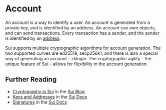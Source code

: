 # Account

<!--

- user is an account
    - account is identified by an address
    - account is generated from a private key
    - account can own objects
    - account can send transactions
    - every transaction has a sender
    - sender is identified by an address
    - sui cryptographic agility
    - sui account types
    - supported curves: ed25519, secp256k1, zklogin

 -->

An account is a way to identify a user. An account is generated from a private key, and is
identified by an address. An account can own objects, and can send transactions. Every transaction
has a sender, and the sender is identified by an [address](./address).

Sui supports multiple cryptographic algorithms for account generation. The two supported curves are
ed25519, secp256k1, and there is also a special way of generating an account - zklogin. The
cryptographic agility - the unique feature of Sui - allows for flexibility in the account
generation.

<!-- The cryptographic agility allows for flexibility in the account generation -->

## Further Reading

- [Cryptography in Sui](https://blog.sui.io/wallet-cryptography-specifications/) in the
  [Sui Blog](https://blog.sui.io)
- [Keys and Addresses](https://docs.sui.io/concepts/cryptography/transaction-auth/keys-addresses) in
  the [Sui Docs](https://docs.sui.io)
- [Signatures](https://docs.sui.io/concepts/cryptography/transaction-auth/signatures) in the
  [Sui Docs](https://docs.sui.io)
